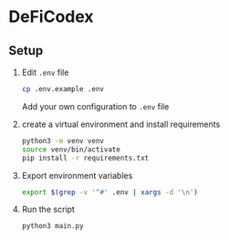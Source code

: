 # DeFiCodex

## Setup

1. Edit `.env` file

    ```bash
    cp .env.example .env
    ```

    Add your own configuration to `.env` file

2. create a virtual environment and install requirements

    ```bash
    python3 -m venv venv
    source venv/bin/activate
    pip install -r requirements.txt
    ```

3. Export environment variables

    ```bash
    export $(grep -v '^#' .env | xargs -d '\n')
    ```

4. Run the script

    ```bash
    python3 main.py
    ```
